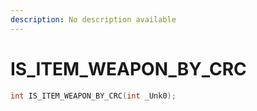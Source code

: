 ```yaml
---
description: No description available 
---
```


# IS_ITEM_WEAPON_BY_CRC

```cpp
int IS_ITEM_WEAPON_BY_CRC(int _Unk0);
```